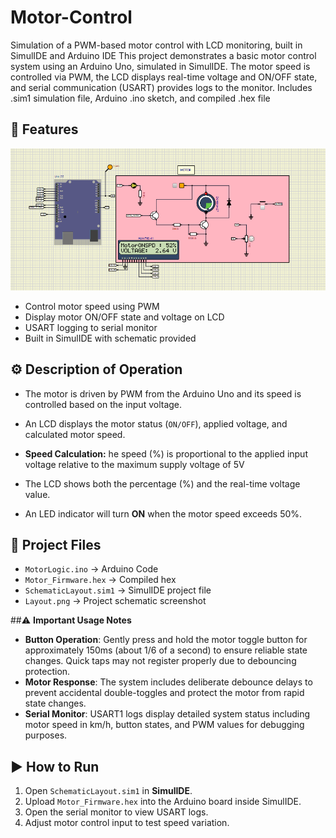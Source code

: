 # Motor-Control
Simulation of a PWM-based motor control with LCD monitoring, built in SimulIDE and Arduino IDE
This project demonstrates a basic motor control system using an Arduino Uno, simulated in SimulIDE. The motor speed is controlled via PWM, the LCD displays real-time voltage and ON/OFF state, and serial communication (USART) provides logs to the monitor. Includes .sim1 simulation file, Arduino .ino sketch, and compiled .hex file

## 🔧 Features
![Alt text](Layout.png)
- Control motor speed using PWM
- Display motor ON/OFF state and voltage on LCD
- USART logging to serial monitor
- Built in SimulIDE with schematic provided

## ⚙️ Description of Operation
- The motor is driven by PWM from the Arduino Uno and its speed is controlled based on the input voltage.
- An LCD displays the motor status (`ON/OFF`), applied voltage, and calculated motor speed.
- **Speed Calculation:**
  he speed (%) is proportional to the applied input voltage relative to the maximum supply voltage of 5V

- The LCD shows both the percentage (%) and the real-time voltage value.
- An LED indicator will turn **ON** when the motor speed exceeds 50%.

## 🚀 Project Files
- `MotorLogic.ino` → Arduino Code
- `Motor_Firmware.hex` → Compiled hex
- `SchematicLayout.sim1` → SimulIDE project file
- `Layout.png` → Project schematic screenshot

##⚠️ **Important Usage Notes**
- **Button Operation**: Gently press and hold the motor toggle button for approximately 150ms (about 1/6 of a second) to ensure reliable state changes. Quick taps may not register properly due to debouncing protection.
- **Motor Response**: The system includes deliberate debounce delays to prevent accidental double-toggles and protect the motor from rapid state changes.
- **Serial Monitor**: USART1 logs display detailed system status including motor speed in km/h, button states, and PWM values for debugging purposes.

## ▶️ How to Run
1. Open `SchematicLayout.sim1` in **SimulIDE**.
2. Upload `Motor_Firmware.hex` into the Arduino board inside SimulIDE.
3. Open the serial monitor to view USART logs.
4. Adjust motor control input to test speed variation.
